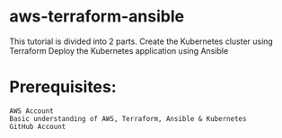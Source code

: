 # aws-terraform-ansible
This tutorial is divided into 2 parts.
	Create the Kubernetes cluster using Terraform
	Deploy the Kubernetes application using Ansible
# Prerequisites:
	AWS Account
	Basic understanding of AWS, Terraform, Ansible & Kubernetes
	GitHub Account

